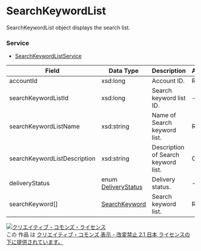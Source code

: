 # SearchKeywordList
SearchKeywordList object displays the search list.
### Service
+ [SearchKeywordListService](../services/SearchKeywordListService.md)

| Field | Data Type | Description | ADD | SET | REMOVE | 
|---|---|---|---|---|---|
| accountId| xsd:long| Account ID.| Req| Req| Req |
| searchKeywordListId| xsd:long| Search keyword list ID.| -| Req| Req |
| searchKeywordListName| xsd:string| Name of Search keyword list.| Req| Opt| - |
| searchKeywordListDescription| xsd:string| Description of Search keyword list.| Opt| Opt| - |
| deliveryStatus| enum <a href="./DeliveryStatus.md">DeliveryStatus</a>| Delivery status.| -| -| - |
| searchKeyword[]| <a href="./SearchKeyword.md">SearchKeyword</a>| Search keyword list.| Req| Opt| - |
<a rel="license" href="http://creativecommons.org/licenses/by-nd/2.1/jp/"><img alt="クリエイティブ・コモンズ・ライセンス" style="border-width:0" src="https://i.creativecommons.org/l/by-nd/2.1/jp/88x31.png" /></a><br />この 作品 は <a rel="license" href="http://creativecommons.org/licenses/by-nd/2.1/jp/">クリエイティブ・コモンズ 表示 - 改変禁止 2.1 日本 ライセンスの下に提供されています。</a>
